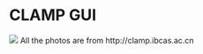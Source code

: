 # CLAMP GUI
<img src='https://repository-images.githubusercontent.com/250057363/664e4b80-0fb0-11eb-8fd4-ae3ae4f22c50'>
All the photos are from http://clamp.ibcas.ac.cn
